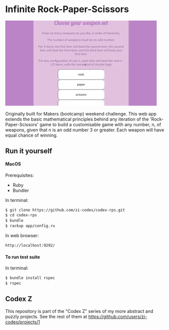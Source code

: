 # Infinite Rock-Paper-Scissors

![Image screenshot](/rps.gif)

Originally built for Makers (bootcamp) weekend challenge. This web app extends the basic mathematical principles behind any iteration of the 'Rock-Paper-Scissors' game to build a customisable game with any number, n, of weapons, given that n is an odd number 3 or greater. Each weapon will have equal chance of winning.

## Run it yourself

#### MacOS

Prerequisites:

- Ruby
- Bundler

In terminal:

```sh
$ git clone https://github.com/zi-codes/codex-rps.git
$ cd codex-rps
$ bundle
$ rackup app/config.ru
```

In web browser:

```sh
http://localhost:9292/
```

#### To run test suite

In terminal:

```sh
$ bundle install rspec
$ rspec
```

## Codex Z

This repository is part of the "Codex Z" series of my more abstract and puzzly projects. See the rest of them at https://github.com/users/zi-codes/projects/1
